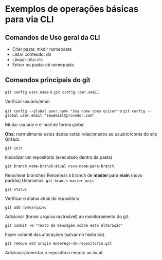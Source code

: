 # Exemplos de operações básicas para via CLI

## Comandos de Uso geral da CLI

- Criar pasta: mkdir nomepasta
- Listar conteúdo: dir
- Limpar tela: cls
- Entrar na pasta: cd nomepasta

## Comandos principais do git
`git config user.name` e `git config user.email`

Verificar usuário/email


`git config --global user.name "Seu nome como quiser"` e `git config --global user.email "seuemail@provedor.com"`

Mudar usuário e e-mail de forma global

**Obs:** normalmente estes dados estão relacionados ao usuário/conta do site GitHub.

`git init`

Inicializar um repositório (executado dentro da pasta)

`git branch nome-branch-atual novo-nome-para-branch`

Renomear branches
Renomear a branch de **master** para **main** (novo padrão),Usaríamos: `git branch master main`



`git status`

Verificar o status atual do repositório

`git add nomearquivo`

Adicionar (tornar arquivo rastreável) ao monitoramento do git.

`git commit -m "Texto da mensagem sobre esta alteração"`

Fazer commit das alterações (salvar no histórico).

`git remove add origin endereço-do-repositorio.git`

Adicionar/conectar o repositório remoto ao local.






